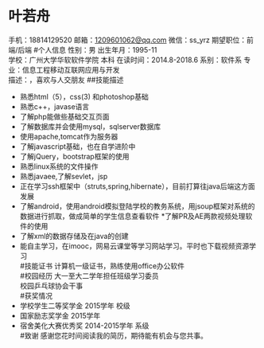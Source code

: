 # 叶若舟
 手机：18814129520  邮箱：1209601062@qq.com  微信：ss_yrz  期望职位：前端/后端
#个人信息
  性别：男                        出生年月：1995-11  
  学校：广州大学华软软件学院        本科     在读时间：2014.8-2018.6
  系别：软件系                    专业：信息工程移动互联网应用与开发  
  描述：，喜欢与人交朋友
##技能描述
  * 熟悉html（5），css(3) 和photoshop基础  
  * 熟悉c++，javase语言  
  * 了解php能做些基础交互页面  
  * 了解数据库并会使用mysql，sqlserver数据库  
  * 使用apache,tomcat作为服务器
  * 了解javascript基础，也在自学进阶中  
  * 了解jQuery，bootstrap框架的使用  
  * 熟悉linux系统的文件操作  
  * 熟悉javaee,了解sevlet，jsp  
  * 正在学习ssh框架中（struts,spring,hibernate），目前打算往java后端这方面发展  
  * 了解android，使用android模拟登陆学校的教务系统，用jsoup框架对系统的数据进行抓取，做成简单的学生信息查看软件
  *了解PR及AE两款视频处理软件的使用
  * 了解xml的数据存储及在java的创建  
  * 能自主学习，在imooc，网易云课堂等学习网站学习。平时也下载视频资源学习  
#技能证书
  计算机一级证书，熟练使用office办公软件   
#校园经历
  大一至大二学年担任班级学习委员  
  校园乒乓球协会干事   
#获奖情况
  * 学校学生二等奖学金 2015学年 校级
  * 国家励志奖学金  2015学年
  * 宿舍美化大赛优秀奖 2014-2015学年 系级    
#致谢
感谢您花时间阅读我的简历，期待能有机会与您共事。
